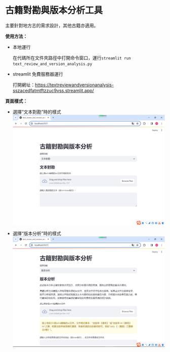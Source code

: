 # 古籍對勘與版本分析工具

主要針對地方志的需求設計，其他古籍亦適用。

**使用方法：**

- 本地運行

  在代碼所在文件夾路徑中打開命令窗口，運行`streamlit run text_review_and_version_analysis.py`

- streamlit 免費服務器運行

  打開網址：<https://textreviewandversionanalysis-sszacedfatmtftzzuc9vss.streamlit.app/>

**頁面樣式：**

- 選擇“文本對勘”時的樣式![](ReadMe_md_files/af38d6b0-9254-11ee-a323-8bdd47c29f8d.jpeg?v=1&type=image)

- 選擇“版本分析”時的樣式![](ReadMe_md_files/c8fcac40-9252-11ee-a323-8bdd47c29f8d.jpeg?v=1&type=image)
